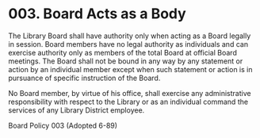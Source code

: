 # 003. Board Acts as a Body

The Library Board shall have authority only when acting as a Board legally in session. Board members have no legal authority as individuals and can exercise authority only as members of the total Board at official Board meetings. The Board shall not be bound in any way by any statement or action by an individual member except when such statement or action is in pursuance of specific instruction of the Board.

No Board member, by virtue of his office, shall exercise any administrative responsibility with respect to the Library or as an individual command the services of any Library District employee.

Board Policy 003 (Adopted 6-89)
